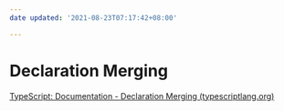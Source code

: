 ```yaml
---
date updated: '2021-08-23T07:17:42+08:00'

---
```


# Declaration Merging
[TypeScript: Documentation - Declaration Merging (typescriptlang.org)](https://www.typescriptlang.org/docs/handbook/declaration-merging.html)